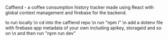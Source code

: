 Caffiend - a coffee consumption history tracker
made using React with global context management and firebase for the backend.

to run locally \n
cd into the caffiend repo \n
run "npm i" \n
add a dotenv file with firebase app metadata of your own including apikey, storageid and so on \n
and then run "npm run dev"
